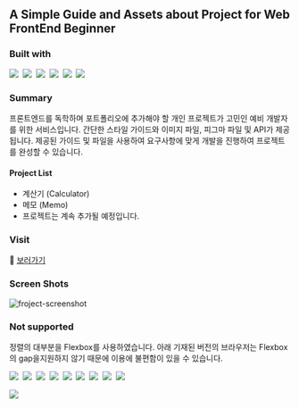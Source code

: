 ## A Simple Guide and Assets about Project for Web FrontEnd Beginner

### Built with

<img src="https://img.shields.io/badge/React-61DAFB?style=for-the-badge&logo=React&logoColor=333333"/>&nbsp;&nbsp;<img src="https://img.shields.io/badge/Typescript-3178C6?style=for-the-badge&logo=Typescript&logoColor=white"/>&nbsp;&nbsp;<img src="https://img.shields.io/badge/Styled--Components-DB7093?style=for-the-badge&logo=styled-components&logoColor=white"/>&nbsp;&nbsp;<img src="https://img.shields.io/badge/Vercel-000000?style=for-the-badge&logo=Vercel&logoColor=white"/>&nbsp;&nbsp;<img src="https://img.shields.io/badge/NestJS-E0234E?style=for-the-badge&logo=NestJS&logoColor=white"/>&nbsp;&nbsp;<img src="https://img.shields.io/badge/MongoDB-47A248?style=for-the-badge&logo=MongoDB&logoColor=white"/>
<br />

### Summary

프론트엔드를 독학하며 포트폴리오에 추가해야 할 개인 프로젝트가 고민인 예비 개발자를 위한 서비스입니다. 간단한 스타일 가이드와 이미지 파일, 피그마 파일 및 API가 제공됩니다. 제공된 가이드 및 파일을 사용하여 요구사항에 맞게 개발을 진행하여 프로젝트를 완성할 수 있습니다.

#### Project List

- 계산기 (Calculator)
- 메모 (Memo)
- 프로젝트는 계속 추가될 예정입니다.
  <br />

### Visit

:link: <a href="https://froject.vercel.app/" target="_blank">보러가기</a>
<br />

### Screen Shots

![froject-screenshot](https://user-images.githubusercontent.com/77159230/127453834-c7384f66-944e-4e3b-826c-4a3ae8336363.png)
<br />

### Not supported

정렬의 대부분을 Flexbox를 사용하였습니다. 아래 기재된 버전의 브라우저는 Flexbox의 gap을지원하지 않기 때문에 이용에 불편함이 있을 수 있습니다.

<img src="https://img.shields.io/badge/Edge-v12 -- 83-red"/>&nbsp;&nbsp;<img src="https://img.shields.io/badge/Firefox-v2 -- 62-red"/>&nbsp;&nbsp;<img src="https://img.shields.io/badge/Chrome-v4 -- 83-red"/>&nbsp;&nbsp;<img src="https://img.shields.io/badge/Opera-v10 -- 72-red"/>&nbsp;&nbsp;<img src="https://img.shields.io/badge/Opera Mobile-v12 -- 12.1-red"/>&nbsp;&nbsp;<img src="https://img.shields.io/badge/Safari-v3.1 -- 14-red"/>&nbsp;&nbsp;<img src="https://img.shields.io/badge/Safari on iOS-v3.2 -- 14.4-red"/>&nbsp;&nbsp;<img src="https://img.shields.io/badge/Android-v2.1 -- 4.4.4-red"/>&nbsp;&nbsp;<img src="https://img.shields.io/badge/Samsung Internet-v4 -- 13.0-red"/>

<img src="https://img.shields.io/badge/Opera Mini | UC | QQ | Baidu | KaiOS-all-red"/>
